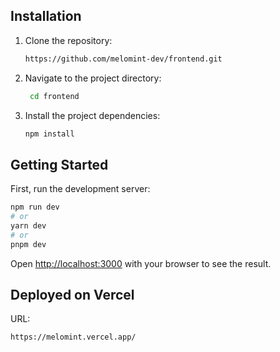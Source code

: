 ## Installation

1. Clone the repository:

   ```bash
   https://github.com/melomint-dev/frontend.git

2. Navigate to the project directory:

   ```bash
    cd frontend

3. Install the project dependencies:

    ```bash
    npm install

## Getting Started
First, run the development server:

```bash
npm run dev
# or
yarn dev
# or
pnpm dev
```

Open [http://localhost:3000](http://localhost:3000) with your browser to see the result.

## Deployed on Vercel
URL:
```bash
https://melomint.vercel.app/
